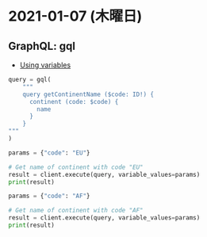 # 2021-01-07 (木曜日)

## GraphQL: gql

- [Using variables](https://gql.readthedocs.io/en/latest/usage/variables.html)

~~~py
query = gql(
    """
    query getContinentName ($code: ID!) {
      continent (code: $code) {
        name
      }
    }
"""
)

params = {"code": "EU"}

# Get name of continent with code "EU"
result = client.execute(query, variable_values=params)
print(result)

params = {"code": "AF"}

# Get name of continent with code "AF"
result = client.execute(query, variable_values=params)
print(result)
~~~
